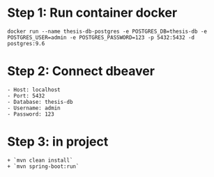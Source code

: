 # Step 1: Run container docker
`docker run --name thesis-db-postgres -e POSTGRES_DB=thesis-db -e POSTGRES_USER=admin -e POSTGRES_PASSWORD=123 -p 5432:5432 -d postgres:9.6`

# Step 2: Connect dbeaver 
    - Host: localhost
    - Port: 5432
    - Database: thesis-db
    - Username: admin
    - Password: 123

# Step 3: in project
    + `mvn clean install`
    + `mvn spring-boot:run`